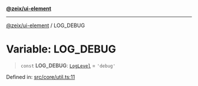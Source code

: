 [**@zeix/ui-element**](../README.md)

***

[@zeix/ui-element](../globals.md) / LOG\_DEBUG

# Variable: LOG\_DEBUG

> `const` **LOG\_DEBUG**: [`LogLevel`](../type-aliases/LogLevel.md) = `'debug'`

Defined in: [src/core/util.ts:11](https://github.com/efflore/ui-element/blob/6f13c4cee43b2a37b146c096e1a255409b73e79b/src/core/util.ts#L11)
